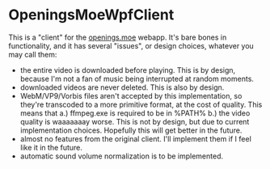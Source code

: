 OpeningsMoeWpfClient
====================

This is a "client" for the [openings.moe](http://openings.moe) webapp. It's bare bones in functionality, and it has several "issues", or design choices, whatever you may call them:

- the entire video is downloaded before playing. This is by design, because I'm not a fan of music being interrupted at random moments.
- downloaded videos are never deleted. This is also by design.
- WebM/VP9/Vorbis files aren't accepted by this implementation, so they're transcoded to a more primitive format, at the cost of quality. This means that a.) ffmpeg.exe is required to be in %PATH% b.) the video quality is waaaaaaay worse. This is not by design, but due to current implementation choices. Hopefully this will get better in the future.
- almost no features from the original client. I'll implement them if I feel like it in the future.
- automatic sound volume normalization is to be implemented.